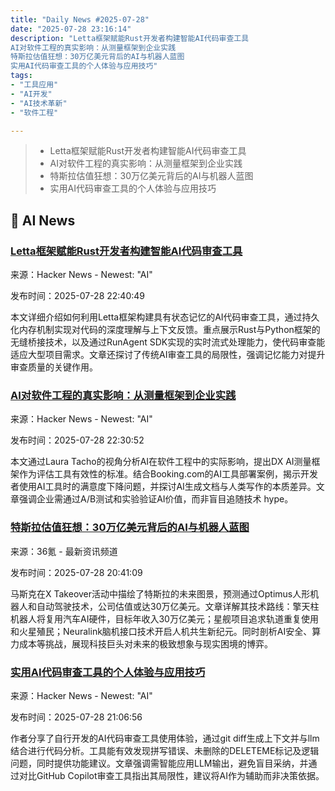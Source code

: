 ```yaml
---
title: "Daily News #2025-07-28"
date: "2025-07-28 23:16:14"
description: "Letta框架赋能Rust开发者构建智能AI代码审查工具
AI对软件工程的真实影响：从测量框架到企业实践
特斯拉估值狂想：30万亿美元背后的AI与机器人蓝图
实用AI代码审查工具的个人体验与应用技巧"
tags: 
- "工具应用"
- "AI开发"
- "AI技术革新"
- "软件工程"

---
```


> - Letta框架赋能Rust开发者构建智能AI代码审查工具
> - AI对软件工程的真实影响：从测量框架到企业实践
> - 特斯拉估值狂想：30万亿美元背后的AI与机器人蓝图
> - 实用AI代码审查工具的个人体验与应用技巧

## 🤖 AI News

### [Letta框架赋能Rust开发者构建智能AI代码审查工具](https://medium.com/@runagent.live/building-ai-powered-code-reviewers-for-rust-developers-with-letta-c71b7ad3efae)

来源：Hacker News - Newest: "AI"

发布时间：2025-07-28 22:40:49

本文详细介绍如何利用Letta框架构建具有状态记忆的AI代码审查工具，通过持久化内存机制实现对代码的深度理解与上下文反馈。重点展示Rust与Python框架的无缝桥接技术，以及通过RunAgent SDK实现的实时流式处理能力，使代码审查能适应大型项目需求。文章还探讨了传统AI审查工具的局限性，强调记忆能力对提升审查质量的关键作用。

### [AI对软件工程的真实影响：从测量框架到企业实践](https://newsletter.pragmaticengineer.com/p/measuring-the-impact-of-ai-on-software)

来源：Hacker News - Newest: "AI"

发布时间：2025-07-28 22:30:52

本文通过Laura Tacho的视角分析AI在软件工程中的实际影响，提出DX AI测量框架作为评估工具有效性的标准。结合Booking.com的AI工具部署案例，揭示开发者使用AI工具时的满意度下降问题，并探讨AI生成文档与人类写作的本质差异。文章强调企业需通过A/B测试和实验验证AI价值，而非盲目追随技术 hype。

### [特斯拉估值狂想：30万亿美元背后的AI与机器人蓝图](https://www.36kr.com/p/3398562143373442)

来源：36氪 - 最新资讯频道

发布时间：2025-07-28 20:41:09

马斯克在X Takeover活动中描绘了特斯拉的未来图景，预测通过Optimus人形机器人和自动驾驶技术，公司估值或达30万亿美元。文章详解其技术路线：擎天柱机器人将复用汽车AI硬件，目标年收入30万亿美元；星舰项目追求轨道重复使用和火星殖民；Neuralink脑机接口技术开启人机共生新纪元。同时剖析AI安全、算力成本等挑战，展现科技巨头对未来的极致想象与现实困境的博弈。

### [实用AI代码审查工具的个人体验与应用技巧](https://notes.billmill.org/blog/2025/07/An_AI_tool_I_find_useful.html)

来源：Hacker News - Newest: "AI"

发布时间：2025-07-28 21:06:56

作者分享了自行开发的AI代码审查工具使用体验，通过git diff生成上下文并与llm结合进行代码分析。工具能有效发现拼写错误、未删除的DELETEME标记及逻辑问题，同时提供功能建议。文章强调需智能应用LLM输出，避免盲目采纳，并通过对比GitHub Copilot审查工具指出其局限性，建议将AI作为辅助而非决策依据。
